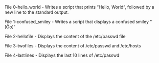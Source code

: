 File 0-hello_world - Writes a script that prints “Hello, World”, followed by a new line to the standard output.

File 1-confused_smiley - Writes a script that displays a confused smiley "(Ôo)'

File 2-hellofile - Displays the content of the /etc/passwd file

File 3-twofiles - Displays the content of /etc/passwd and /etc/hosts

File 4-lastlines - Displays the last 10 lines of /etc/passwd


